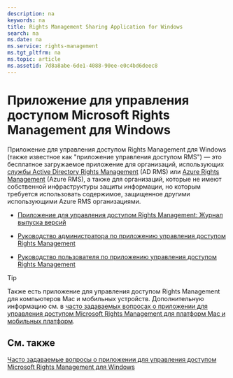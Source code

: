 ```yaml
---
description: na
keywords: na
title: Rights Management Sharing Application for Windows
search: na
ms.date: na
ms.service: rights-management
ms.tgt_pltfrm: na
ms.topic: article
ms.assetid: 7d8a8abe-6de1-4088-90ee-e0c4bd6deec8
---
```

# Приложение для управления доступом Microsoft Rights Management для Windows
Приложение для управления доступом Rights Management для Windows (также известное как "приложение управления доступом RMS") — это бесплатное загружаемое приложение для организаций, использующих [службы Active Directory Rights Management](https://technet.microsoft.com/library/cc772403.aspx) (AD RMS) или [Azure Rights Management](https://technet.microsoft.com/library/jj585024.aspx) (Azure RMS), а также для организаций, которые не имеют собственной инфраструктуры защиты информации, но которым требуется использовать содержимое, защищенное другими использующими Azure RMS организациями.

-   [Приложение для управления доступом Rights Management: Журнал выпуска версий](../Topic/Rights_Management_sharing_application__Version_release_history.md)

-   [Руководство администратора по приложению управления доступом Rights Management](../Topic/Rights_Management_sharing_application_administrator_guide.md)

-   [Руководство пользователя по приложению управления доступом Rights Management](../Topic/Rights_Management_sharing_application_user_guide.md)

> [!TIP]
> Также есть приложение для управления доступом Rights Management для компьютеров Mac и мобильных устройств. Дополнительную информацию см. в [часто задаваемых вопросах о приложении для управления доступом Microsoft Rights Management для платформ Mac и мобильных платформ](http://technet.microsoft.com/dn451248).

## См. также
[Часто задаваемые вопросы о приложении для управления доступом Microsoft Rights Management для Windows](http://technet.microsoft.com/dn467883)


